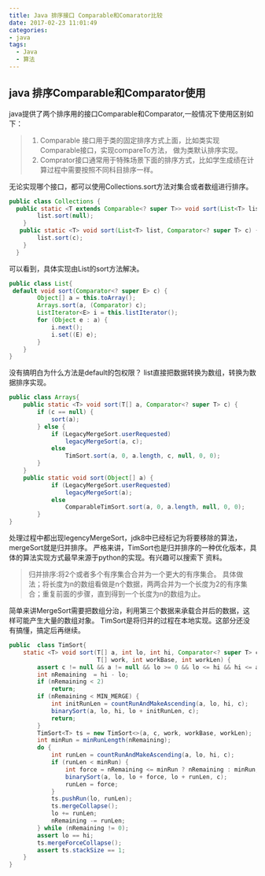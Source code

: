 ```yaml
---
title: Java 排序接口 Comparable和Comarator比较
date: 2017-02-23 11:01:49
categories:
- java
tags:
  - Java
  - 算法
---
```

## java 排序Comparable和Comparator使用
java提供了两个排序用的接口Comparable和Comparator,一般情况下使用区别如下：
> 1. Comparable 接口用于类的固定排序方式上面，比如类实现Comparable接口，实现compareTo方法，
做为类默认排序实现。
> 2. Comprator接口通常用于特殊场景下面的排序方式，比如学生成绩在计算过程中需要按照不同科目排序一样。

无论实现哪个接口，都可以使用Collections.sort方法对集合或者数组进行排序。
```java
public class Collections {
  public static <T extends Comparable<? super T>> void sort(List<T> list) {
        list.sort(null);
    }
   public static <T> void sort(List<T> list, Comparator<? super T> c) {
        list.sort(c);
    }
  }
```
可以看到，具体实现由List的sort方法解决。
```java
public class List{
 default void sort(Comparator<? super E> c) {
        Object[] a = this.toArray();
        Arrays.sort(a, (Comparator) c);
        ListIterator<E> i = this.listIterator();
        for (Object e : a) {
            i.next();
            i.set((E) e);
        }
    }
}
```
没有搞明白为什么方法是default的包权限？
list直接把数据转换为数组，转换为数据排序实现。
```java
public class Arrays{
    public static <T> void sort(T[] a, Comparator<? super T> c) {
        if (c == null) {
            sort(a);
        } else {
            if (LegacyMergeSort.userRequested)
                legacyMergeSort(a, c);
            else
                TimSort.sort(a, 0, a.length, c, null, 0, 0);
        }
    }
    public static void sort(Object[] a) {
            if (LegacyMergeSort.userRequested)
                legacyMergeSort(a);
            else
                ComparableTimSort.sort(a, 0, a.length, null, 0, 0);
        }
}
```
处理过程中都出现legencyMergeSort，jdk8中已经标记为将要移除的算法，mergeSort就是归并排序。
严格来讲，TimSort也是归并排序的一种优化版本，具体的算法实现方式最早来源于python的实现。有兴趣可以搜索下
资料。
> 归并排序:将2个或者多个有序集合合并为一个更大的有序集合。
具体做法；将长度为n的数组看做是n个数据，两两合并为一个长度为2的有序集合；重复前面的步骤，直到得到一个长度为n的数组为止。

简单来讲MergeSort需要把数组分治，利用第三个数据来承载合并后的数据，这样可能产生大量的数组对象。
TimSort是将归并的过程在本地实现。这部分还没有搞懂，搞定后再继续。
```java
public  class TimSort{
    static <T> void sort(T[] a, int lo, int hi, Comparator<? super T> c,
                         T[] work, int workBase, int workLen) {
        assert c != null && a != null && lo >= 0 && lo <= hi && hi <= a.length;
        int nRemaining  = hi - lo;
        if (nRemaining < 2)
            return;
        if (nRemaining < MIN_MERGE) {
            int initRunLen = countRunAndMakeAscending(a, lo, hi, c);
            binarySort(a, lo, hi, lo + initRunLen, c);
            return;
        }
        TimSort<T> ts = new TimSort<>(a, c, work, workBase, workLen);
        int minRun = minRunLength(nRemaining);
        do {
            int runLen = countRunAndMakeAscending(a, lo, hi, c);
            if (runLen < minRun) {
                int force = nRemaining <= minRun ? nRemaining : minRun;
                binarySort(a, lo, lo + force, lo + runLen, c);
                runLen = force;
            }
            ts.pushRun(lo, runLen);
            ts.mergeCollapse();
            lo += runLen;
            nRemaining -= runLen;
        } while (nRemaining != 0);
        assert lo == hi;
        ts.mergeForceCollapse();
        assert ts.stackSize == 1;
    }
}
```
